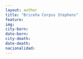 ```yaml
---
layout: author
title: "Briceña Corpus Stephens"
feature:
img: 
city-born:
date-born: 
city-death: 
date-death:
nacionalidad:
---
```

